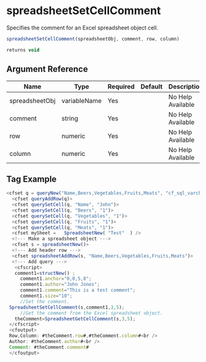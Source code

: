 # spreadsheetSetCellComment

Specifies the comment for an Excel spreadsheet object cell.

```javascript
spreadsheetSetCellComment(spreadsheetObj, comment, row, column)
```

```javascript
returns void
```

## Argument Reference

| Name | Type | Required | Default | Description |
| --- | --- | --- | --- | --- |
| spreadsheetObj | variableName | Yes |  | No Help Available |
| comment | string | Yes |  | No Help Available |
| row | numeric | Yes |  | No Help Available |
| column | numeric | Yes |  | No Help Available |

## Tag Example

```javascript
<cfset q = queryNew("Name,Beers,Vegetables,Fruits,Meats", "cf_sql_varchar,cf_sql_integer,cf_sql_integer,cf_sql_integer,cf_sql_integer")> 
  <cfset queryAddRow(q)> 
  <cfset querySetCell(q, "Name", "John")> 
  <cfset querySetCell(q, "Beers", "1")> 
  <cfset querySetCell(q, "Vegetables", "1")> 
  <cfset querySetCell(q, "Fruits", "1")> 
  <cfset querySetCell(q, "Meats", "1")> 
  <cfset mySheet =   SpreadsheetNew( "Test"  ) /> 
  <!--- Make a spreadsheet object ---> 
  <cfset s = spreadsheetNew()> 
  <!--- Add header row ---> 
  <cfset spreadsheetAddRow(s, "Name,Beers,Vegetables,Fruits,Meats")> 
  <!--- Add query ---> 
   <cfscript> 
   comment1=structNew() ; 
     comment1.anchor="0,0,5,8"; 
     comment1.author="John Jones"; 
     comment1.comment="This is a test comment"; 
     comment1.size="10"; 
     //Set the comment. 
 SpreadsheetSetCellComment(s,comment1,3,5); 
     //Get the comment from the Excel spreadsheet object. 
   theComment=SpreadsheetGetCellComment(s,3,5); 
 </cfscript> 
 <cfoutput> 
 Row,Column: #theComment.row#,#theComment.column#<br /> 
 Author: #theComment.author#<br /> 
 Comment: #theComment.comment# 
 </cfoutput>
```

